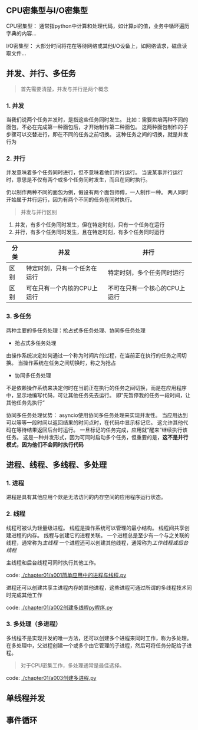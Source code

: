 ## CPU密集型与I/O密集型
CPU密集型：
    通常指python中计算和处理代码，如计算pi的值，业务中循环遍历字典的内容...

I/O密集型：
    大部分时间将花在等待网络或其他I/O设备上，如网络请求，磁盘读取文件...

## 并发、并行、多任务
> 首先需要清楚，并发与并行是两个概念

### 1. 并发
当我们说两个任务并发时，是指这些任务同时发生。
比如：需要烘培两种不同的面包，不必在完成第一种面包后，才开始制作第二种面包。
这两种面包制作的子步骤可以交替进行，即在不同的任务之前切换。
这种任务之间的切换，就是并发行为

### 2. 并行
并发意味着多个任务同时进行，但不意味着他们并行运行。
当说某事并行运行时，意思是不仅有两个或多个任务同时发生，而且在同时执行。

仍以制作两种不同的面包为例，假设有两个面包师傅，一人制作一种。
两人同时开始属于并行运行，因为有两个不同的任务在同时执行。

> 并发与并行区别

1. 并发，有多个任务同时发生，但在特定时刻，只有一个任务在运行
2. 并行，有多个任务同时发生，且在特定时刻，有多个任务同时运行

分类|并发|并行
---|---|---
区别|特定时刻，只有一个任务在运行|特定时刻，多个任务同时运行
区别|可在只有一个内核的CPU上运行|不可在只有一个核心的CPU上运行

### 3. 多任务
两种主要的多任务处理：抢占式多任务处理、协同多任务处理

- 抢占式多任务处理

由操作系统决定如何通过一个称为时间片的过程，在当前正在执行的任务之间切换。
当操作系统在任务之间切换时，称之为抢占

- 协同多任务处理

不是依赖操作系统来决定何时在当前正在执行的任务之间切换，而是在应用程序中，显示地编写代码，可让其他任务先去运行。
即”先暂停我的任务一段时间，让其他任务先执行“

协同多任务处理优势：
asyncio使用协同多任务处理来实现并发性。
当应用达到可以等等一段时间以返回结果的时间点时，在代码中显示标记它。
这允许其他代码在等待结果返回后台时运行。
一旦标记的任务完成，应用就“醒来”继续执行该任务。
这是一种并发形式，因为可同时启动多个任务，但重要的是，**这不是并行模式，因为他们不会同时执行代码**


## 进程、线程、多线程、多处理

### 1. 进程
进程是具有其他应用个欻是无法访问的内存空间的应用程序运行状态。

### 2. 线程
线程可被认为轻量级进程。
线程是操作系统可以管理的最小结构。
线程间共享创建进程的内存。
线程与创建它的进程关联。
一个进程总是至少有一个与之关联的线程，通常称为*主线程*
一个进程还可以创建其他线程，通常称为*工作线程或后台线程*

主线程和后台线程可同时执行其他工作。

code: [./chapter01/a001简单应用中的进程与线程.py](./chapter01/a001简单应用中的进程与线程.py)


进程还可以创建共享主进程内存的其他进程，这些进程可通过所谓的多线程技术同时完成其他工作

code: [./chapter01/a002创建多线程py程序.py](./chapter01/a002创建多线程py程序.py)

### 3. 多处理（多进程）
多线程不是实现并发的唯一方法，还可以创建多个进程来同时工作，称为多处理。
在多处理中，父进程创建一个或多个由它管理的子进程，然后可将任务分配给子进程。

> 对于CPU密集工作，多处理通常是最佳选择。

code: [./chapter01/a003创建多进程.py](./chapter01/a003创建多进程.py)


## 单线程并发

## 事件循环

